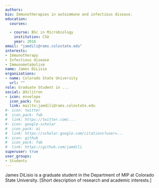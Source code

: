 ```yaml
---
authors:
bio: Immunotherapies in autoimmune and infectious disease.  
education:
  courses:

  - course: BSc in Microbiology
    institution: CSU
    year: 2016
email: "jamdili@rams.colostate.edu"
interests:
- Immunotherapy
- Infectious disease
- Immunometabolism
name: James DiLisio
organizations: 
- name: Colorado State University
  url: ""
role: Graduate Student in ...
social: @dilitron
- icon: envelope
  icon_pack: fas
  link: mailto:jamdili@rams.colostate.edu
#- icon: twitter
#  icon_pack: fab
#  link: https://twitter.com/...
#- icon: google-scholar
#  icon_pack: ai
#  link: https://scholar.google.com/citations?user=...
#- icon: github
#  icon_pack: fab
#  link: https://github.com/jamdili
superuser: true
user_groups:
- Students
---
```


James DiLisio is a graduate student in the Department of MIP at Colorado 
State University. [Short description of research and academic interests.]
